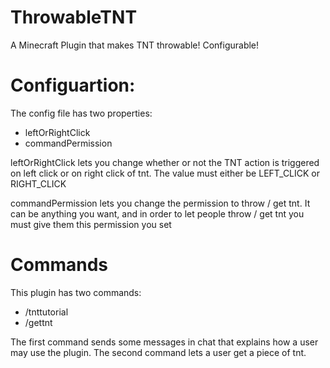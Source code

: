 # ThrowableTNT

A Minecraft Plugin that makes TNT throwable! Configurable! 

# Configuartion:

The config file has two properties: 

- leftOrRightClick
- commandPermission

leftOrRightClick lets you change whether or not the TNT action is triggered on left click or on right click of tnt. The value must either be LEFT_CLICK or RIGHT_CLICK

commandPermission lets you change the permission to throw / get tnt. It can be anything you want, and in order to let people throw / get tnt you must give them this permission you set

# Commands

This plugin has two commands:

- /tnttutorial
- /gettnt

The first command sends some messages in chat that explains how a user may use the plugin. 
The second command lets a user get a piece of tnt. 
